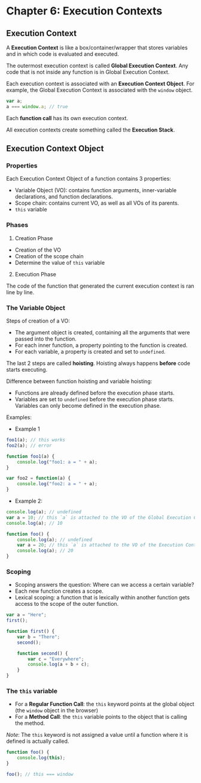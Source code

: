 # Chapter 6: Execution Contexts

## Execution Context

A **Execution Context** is like a box/container/wrapper that stores variables and in which code is evaluated and executed.

The outermost execution context is called **Global Execution Context**. Any code that is not inside any function is in Global Execution Context.

Each execution context is associated with an **Execution Context Object**. For example, the Global Execution Context is associated with the `window` object.

```js
var a;
a === window.a; // true
```

Each **function call** has its own execution context.

All execution contexts create something called the **Execution Stack**.


## Execution Context Object

### Properties
Each Execution Context Object of a function contains 3 properties:

* Variable Object (VO): contains function arguments, inner-variable declarations, and function declarations.
* Scope chain: contains current VO, as well as all VOs of its parents. 
* `this` variable

### Phases

1. Creation Phase
* Creation of the VO
* Creation of the scope chain
* Determine the value of `this` variable

2. Execution Phase

The code of the function that generated the current execution context is ran line by line.

### The Variable Object

Steps of creation of a VO:

* The argument object is created, containing all the arguments that were passed into the function.
* For each inner function, a property pointing to the function is created.
* For each variable, a property is created and set to `undefined`.

The last 2 steps are called **hoisting**. Hoisting always happens **before** code starts executing.

Difference between function hoisting and variable hoisting:
* Functions are already defined before the execution phase starts.
* Variables are set to `undefined` before the execution phase starts. Variables can only become defined in the execution phase.

Examples:

* Example 1

```js
foo1(a); // this works
foo2(a); // error

function foo1(a) {
    console.log("foo1: a = " + a);
}

var foo2 = function(a) {
    console.log("foo2: a = " + a);
}
```

* Example 2:

```js
console.log(a); // undefined
var a = 10; // this `a` is attached to the VO of the Global Execution Context
console.log(a); // 10

function foo() {
    console.log(a); // undefined
    var a = 20; // this `a` is attached to the VO of the Execution Context of `foo()`
    console.log(a); // 20
}
```

### Scoping

* Scoping answers the question: Where can we access a certain variable?
* Each new function creates a scope.
* Lexical scoping: a function that is lexically within another function gets access to the scope of the outer function.

```js
var a = "Here";
first();

function first() {
    var b = "There";
    second();

    function second() {
        var c = "Everywhere";
        console.log(a + b + c);
    }
}
```

### The `this` variable

* For a **Regular Function Call**: the `this` keyword points at the global object (the `window` object in the browser)
* For a **Method Call**: the `this` variable points to the object that is calling the method.

*Note*: The `this` keyword is not assigned a value until a function where it is defined is actually called.

```js
function foo() {
    console.log(this);
}

foo(); // this === window
```